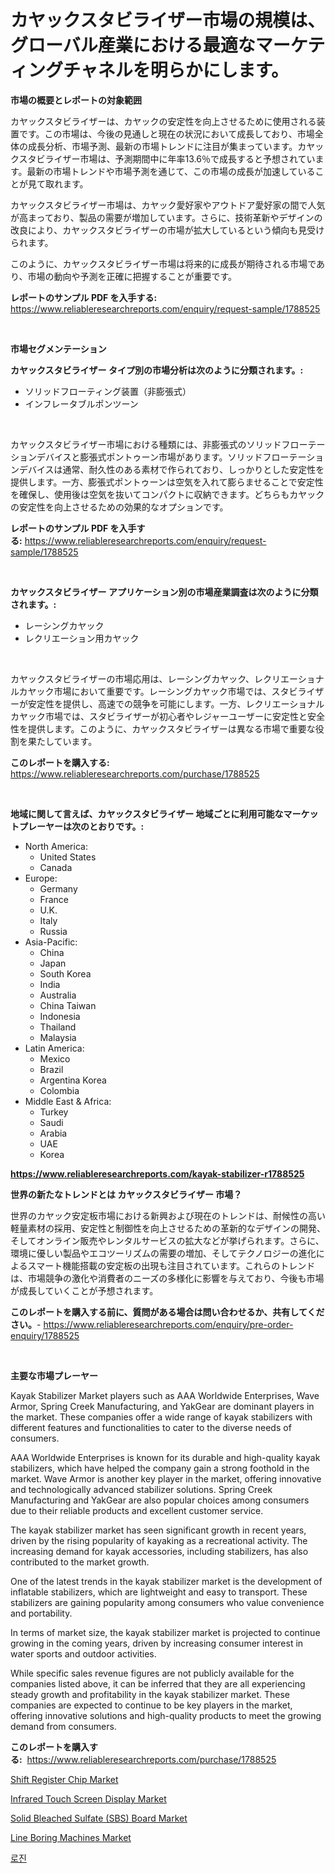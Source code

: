<p><h1>カヤックスタビライザー市場の規模は、グローバル産業における最適なマーケティングチャネルを明らかにします。</h1></p><p><strong>市場の概要とレポートの対象範囲</strong></p>
<p><p>カヤックスタビライザーは、カヤックの安定性を向上させるために使用される装置です。この市場は、今後の見通しと現在の状況において成長しており、市場全体の成長分析、市場予測、最新の市場トレンドに注目が集まっています。カヤックスタビライザー市場は、予測期間中に年率13.6％で成長すると予想されています。最新の市場トレンドや市場予測を通じて、この市場の成長が加速していることが見て取れます。</p><p>カヤックスタビライザー市場は、カヤック愛好家やアウトドア愛好家の間で人気が高まっており、製品の需要が増加しています。さらに、技術革新やデザインの改良により、カヤックスタビライザーの市場が拡大しているという傾向も見受けられます。</p><p>このように、カヤックスタビライザー市場は将来的に成長が期待される市場であり、市場の動向や予測を正確に把握することが重要です。</p></p>
<p><strong>レポートのサンプル PDF を入手する:</strong> <a href="https://www.reliableresearchreports.com/enquiry/request-sample/1788525">https://www.reliableresearchreports.com/enquiry/request-sample/1788525</a></p>
<p>&nbsp;</p>
<p><strong>市場セグメンテーション</strong></p>
<p><strong>カヤックスタビライザー タイプ別の市場分析は次のように分類されます。:</strong></p>
<p><ul><li>ソリッドフローティング装置（非膨張式）</li><li>インフレータブルポンツーン</li></ul></p>
<p>&nbsp;</p>
<p><p>カヤックスタビライザー市場における種類には、非膨張式のソリッドフローテーションデバイスと膨張式ポントゥーン市場があります。ソリッドフローテーションデバイスは通常、耐久性のある素材で作られており、しっかりとした安定性を提供します。一方、膨張式ポントゥーンは空気を入れて膨らませることで安定性を確保し、使用後は空気を抜いてコンパクトに収納できます。どちらもカヤックの安定性を向上させるための効果的なオプションです。</p></p>
<p><strong>レポートのサンプル PDF を入手する:</strong>&nbsp;<a href="https://www.reliableresearchreports.com/enquiry/request-sample/1788525">https://www.reliableresearchreports.com/enquiry/request-sample/1788525</a></p>
<p>&nbsp;</p>
<p><strong> カヤックスタビライザー アプリケーション別の市場産業調査は次のように分類されます。:</strong></p>
<p><ul><li>レーシングカヤック</li><li>レクリエーション用カヤック</li></ul></p>
<p>&nbsp;</p>
<p><p>カヤックスタビライザーの市場応用は、レーシングカヤック、レクリエーショナルカヤック市場において重要です。レーシングカヤック市場では、スタビライザーが安定性を提供し、高速での競争を可能にします。一方、レクリエーショナルカヤック市場では、スタビライザーが初心者やレジャーユーザーに安定性と安全性を提供します。このように、カヤックスタビライザーは異なる市場で重要な役割を果たしています。</p></p>
<p><strong>このレポートを購入する:</strong>&nbsp; <a href="https://www.reliableresearchreports.com/purchase/1788525">https://www.reliableresearchreports.com/purchase/1788525</a></p>
<p>&nbsp;</p>
<p><strong>地域に関して言えば、カヤックスタビライザー 地域ごとに利用可能なマーケットプレーヤーは次のとおりです。:</strong></p>
<p><ul>
    <li>
        North America:
        <ul>
            <li>United States</li>
            <li>Canada</li>
        </ul>
    </li>
    <li>
        Europe:
        <ul>
            <li>Germany</li>
            <li>France</li>
            <li>U.K.</li>
            <li>Italy</li>
            <li>Russia</li>
        </ul>
    </li>
    <li>
        Asia-Pacific:
        <ul>
            <li>China</li>
            <li>Japan</li>
            <li>South Korea</li>
            <li>India</li>
            <li>Australia</li>
            <li>China Taiwan</li>
            <li>Indonesia</li>
            <li>Thailand</li>
            <li>Malaysia</li>
        </ul>
    </li>
    <li>
        Latin America:
        <ul>
            <li>Mexico</li>
            <li>Brazil</li>
            <li>Argentina Korea</li>
            <li>Colombia</li>
        </ul>
    </li>
    <li>
        Middle East & Africa:
        <ul>
            <li>Turkey</li>
            <li>Saudi</li>
            <li>Arabia</li>
            <li>UAE</li>
            <li>Korea</li>
        </ul>
    </li>
    </ul></p>
<p><strong><a href="https://www.reliableresearchreports.com/kayak-stabilizer-r1788525">https://www.reliableresearchreports.com/kayak-stabilizer-r1788525</a></strong>&nbsp;</p>
<p><strong>世界の新たなトレンドとは カヤックスタビライザー 市場？</strong></p>
<p><p>世界のカヤック安定板市場における新興および現在のトレンドは、耐候性の高い軽量素材の採用、安定性と制御性を向上させるための革新的なデザインの開発、そしてオンライン販売やレンタルサービスの拡大などが挙げられます。さらに、環境に優しい製品やエコツーリズムの需要の増加、そしてテクノロジーの進化によるスマート機能搭載の安定板の出現も注目されています。これらのトレンドは、市場競争の激化や消費者のニーズの多様化に影響を与えており、今後も市場が成長していくことが予想されます。</p></p>
<p><strong>このレポートを購入する前に、質問がある場合は問い合わせるか、共有してください。</strong>- <a href="https://www.reliableresearchreports.com/enquiry/pre-order-enquiry/1788525">https://www.reliableresearchreports.com/enquiry/pre-order-enquiry/1788525</a></p>
<p>&nbsp;</p>
<p><strong>主要な市場プレーヤー</strong></p>
<p><p>Kayak Stabilizer Market players such as AAA Worldwide Enterprises, Wave Armor, Spring Creek Manufacturing, and YakGear are dominant players in the market. These companies offer a wide range of kayak stabilizers with different features and functionalities to cater to the diverse needs of consumers. </p><p>AAA Worldwide Enterprises is known for its durable and high-quality kayak stabilizers, which have helped the company gain a strong foothold in the market. Wave Armor is another key player in the market, offering innovative and technologically advanced stabilizer solutions. Spring Creek Manufacturing and YakGear are also popular choices among consumers due to their reliable products and excellent customer service.</p><p>The kayak stabilizer market has seen significant growth in recent years, driven by the rising popularity of kayaking as a recreational activity. The increasing demand for kayak accessories, including stabilizers, has also contributed to the market growth. </p><p>One of the latest trends in the kayak stabilizer market is the development of inflatable stabilizers, which are lightweight and easy to transport. These stabilizers are gaining popularity among consumers who value convenience and portability.</p><p>In terms of market size, the kayak stabilizer market is projected to continue growing in the coming years, driven by increasing consumer interest in water sports and outdoor activities.</p><p>While specific sales revenue figures are not publicly available for the companies listed above, it can be inferred that they are all experiencing steady growth and profitability in the kayak stabilizer market. These companies are expected to continue to be key players in the market, offering innovative solutions and high-quality products to meet the growing demand from consumers.</p></p>
<p><strong>このレポートを購入する:</strong>&nbsp;&nbsp;<a href="https://www.reliableresearchreports.com/purchase/1788525">https://www.reliableresearchreports.com/purchase/1788525</a></p>
<p><p><a href="https://www.linkedin.com/pulse/shift-register-chip-market-size-trends-complete-industry-sldoc?trackingId=uGfCroNt9gZrZQlFfAFgYA%3D%3D">Shift Register Chip Market</a></p><p><a href="https://natural-crush-b99.notion.site/Infrared-Touch-Screen-Display-Market-Trends-Forecast-and-Competitive-Analysis-to-2031-3aa582b90ef14c18a6966751e2c341bd">Infrared Touch Screen Display Market</a></p><p><a href="https://github.com/angelajermaine/Market-Research-Report-List-2/blob/main/solid-bleached-sulfate-sbs-board-market.md">Solid Bleached Sulfate (SBS) Board Market</a></p><p><a href="https://view.publitas.com/reportprime-1/line-boring-machines-market-insight-market-trends-growth-forecasted-from-2024-to-2031/">Line Boring Machines Market</a></p><p><a href="https://github.com/Penelolack456456/Market-Research-Report-List-1/blob/main/527885524134.md">로진</a></p></p>
